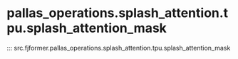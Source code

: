 # pallas_operations.splash_attention.tpu.splash_attention_mask
::: src.fjformer.pallas_operations.splash_attention.tpu.splash_attention_mask